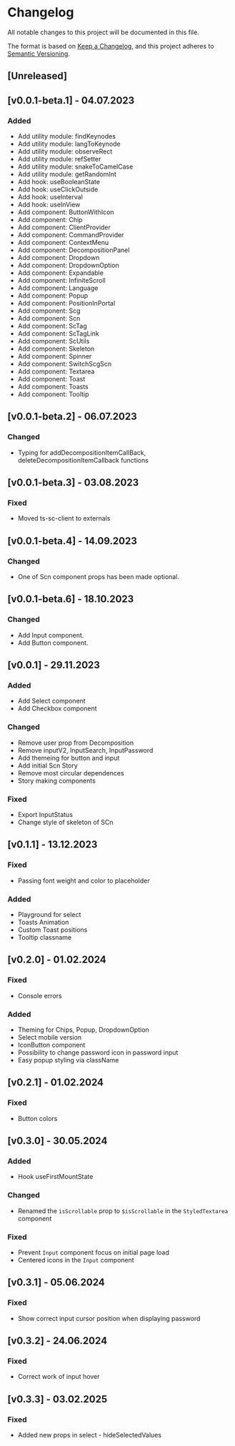 # Changelog

All notable changes to this project will be documented in this file.

The format is based on [Keep a Changelog](https://keepachangelog.com/en/1.0.0/),
and this project adheres to [Semantic Versioning](https://semver.org/spec/v2.0.0.html).

## [Unreleased]

## [v0.0.1-beta.1] - 04.07.2023

### Added

- Add utility module: findKeynodes
- Add utility module: langToKeynode
- Add utility module: observeRect
- Add utility module: refSetter
- Add utility module: snakeToCamelCase
- Add utility module: getRandomInt
- Add hook: useBooleanState
- Add hook: useClickOutside
- Add hook: useInterval
- Add hook: useInView
- Add component: ButtonWithIcon
- Add component: Chip
- Add component: ClientProvider
- Add component: CommandProvider
- Add component: ContextMenu
- Add component: DecompositionPanel
- Add component: Dropdown
- Add component: DropdownOption
- Add component: Expandable
- Add component: InfiniteScroll
- Add component: Language
- Add component: Popup
- Add component: PositionInPortal
- Add component: Scg
- Add component: Scn
- Add component: ScTag
- Add component: ScTagLink
- Add component: ScUtils
- Add component: Skeleton
- Add component: Spinner
- Add component: SwitchScgScn
- Add component: Textarea
- Add component: Toast
- Add component: Toasts
- Add component: Tooltip

## [v0.0.1-beta.2] - 06.07.2023

### Changed

- Typing for addDecompositionItemCallBack, deleteDecompositionItemCallback functions

## [v0.0.1-beta.3] - 03.08.2023

### Fixed

- Moved ts-sc-client to externals

## [v0.0.1-beta.4] - 14.09.2023

### Changed

- One of Scn component props has been made optional.

## [v0.0.1-beta.6] - 18.10.2023

### Changed

- Add Input component.
- Add Button component.

## [v0.0.1] - 29.11.2023

### Added

- Add Select component
- Add Checkbox component

### Changed

- Remove user prop from Decomposition
- Remove inputV2, InputSearch, InputPassword
- Add themeing for button and input
- Add initial Scn Story
- Remove most circular dependences
- Story making components

### Fixed

- Export InputStatus
- Change style of skeleton of SCn

## [v0.1.1] - 13.12.2023

### Fixed

- Passing font weight and color to placeholder

### Added

- Playground for select
- Toasts Animation
- Custom Toast positions
- Tooltip classname

## [v0.2.0] - 01.02.2024

### Fixed

- Console errors

### Added

- Theming for Chips, Popup, DropdownOption
- Select mobile version
- IconButton component
- Possibility to change password icon in password input
- Easy popup styling via className

## [v0.2.1] - 01.02.2024

### Fixed

- Button colors

## [v0.3.0] - 30.05.2024

### Added

- Hook useFirstMountState

### Changed

- Renamed the `isScrollable` prop to `$isScrollable` in the `StyledTextarea` component

### Fixed

- Prevent `Input` component focus on initial page load
- Centered icons in the `Input` component

## [v0.3.1] - 05.06.2024

### Fixed

- Show correct input cursor position when displaying password

## [v0.3.2] - 24.06.2024

### Fixed

- Correct work of input hover

## [v0.3.3] - 03.02.2025

### Fixed

- Added new props in select - hideSelectedValues
